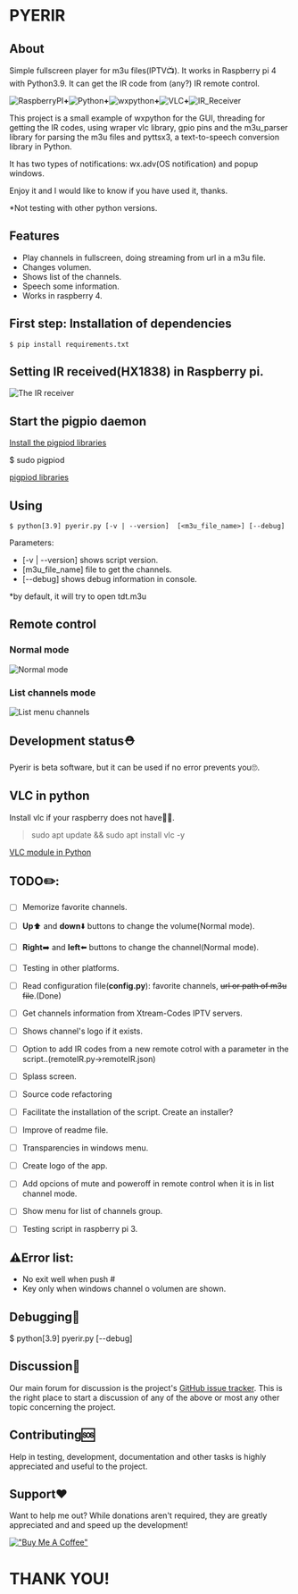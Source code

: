 # PYERIR
## About
Simple fullscreen player for m3u files(IPTV:tv:). It works in Raspberry pi 4 with Python3.9. It can get the IR code from (any?) IR remote control.

![RaspberryPI](https://www.raspberrypi.org/pagekit-assets/media/images/4913a547895720ff30c1.svg)**+**![Python](https://www.python.org/static/img/python-logo.png)**+**![wxpython](https://www.wxpython.org/images/header-logo.png)**+**![VLC](https://images.videolan.org/images/VLC-IconSmall.png)**+**![IR_Receiver](https://github.com/freseco/pyerir/blob/List-of-channels/pics/IR_receiver.png)


This project is a small example of wxpython for the GUI, threading for getting the IR codes, using wraper vlc library, gpio pins and the m3u_parser library for parsing the m3u files and pyttsx3, a text-to-speech conversion library in Python.

It has two types of notifications: wx.adv(OS notification) and popup windows.

Enjoy it and I would like to know if you have used it, thanks.


*Not testing with other python versions.

## Features
- Play channels in fullscreen, doing streaming from url in a m3u file.
- Changes volumen.
- Shows list of the channels.
- Speech some information.
- Works in raspberry 4.

## First step: Installation of dependencies
    $ pip install requirements.txt 

## Setting IR received(HX1838) in Raspberry pi.

![The IR receiver](https://github.com/freseco/pyerir/blob/main/pics/IRreceiver_remoteControl.jpg)

## Start the pigpio daemon

[Install the pigpiod libraries](https://abyz.me.uk/rpi/pigpio/download.html)

$ sudo pigpiod

[pigpiod libraries](https://abyz.me.uk/rpi/pigpio/download.html)


## Using
    $ python[3.9] pyerir.py [-v | --version]  [<m3u_file_name>] [--debug]

Parameters:
- [-v | --version] shows script version.
- [m3u_file_name] file to get the channels.
- [--debug] shows debug information in console.

*by default, it will try to open tdt.m3u

## Remote control

### Normal mode
![Normal mode](https://github.com/freseco/pyerir/blob/List-of-channels/pics/remote_control_1.png)

### List channels mode
![List menu channels](https://github.com/freseco/pyerir/blob/List-of-channels/pics/remote_control_2.png)

## Development status:rescue_worker_helmet:
Pyerir is beta software, but it can be used if no error prevents you:roll_eyes:.

## VLC in python
Install vlc if your raspberry does not have:construction_worker_woman:.

>sudo apt update && sudo apt install vlc -y

[VLC module in Python](https://www.geeksforgeeks.org/vlc-module-in-python-an-introduction/)


## TODO:pencil2::
- [ ] Memorize favorite channels.
- [ ] **Up**:arrow_up: and **down**:arrow_down: buttons to change the volume(Normal mode).
- [ ] **Right**:arrow_right: and **left**:arrow_left: buttons to change the channel(Normal mode).
- [ ] Testing in other platforms.
- [ ] Read configuration file(**config.py**): favorite channels, ~~url or path of m3u file~~.(Done)
- [ ] Get channels information from Xtream-Codes IPTV servers.
- [ ] Shows channel's logo if it exists.
- [ ] Option to add IR codes from a new remote cotrol with a parameter in the script..(remoteIR.py->remoteIR.json)
- [ ] Splass screen.
- [ ] Source code refactoring
- [ ] Facilitate the installation of the script. Create an installer?
- [ ] Improve of readme file.
- [ ] Transparencies in windows menu.
- [ ] Create logo of the app.
- [ ] Add opcions of mute and poweroff in remote control when it is in list channel mode.
- [ ] Show menu for list of channels group.
- [ ] Testing script in raspberry pi 3.


## :warning:Error list:
- No exit well when push #
- Key only when windows channel o volumen are shown.

## Debugging:construction_worker:

$ python[3.9] pyerir.py [--debug]


## Discussion:speak_no_evil:
Our main forum for discussion is the project's [GitHub issue tracker](https://github.com/freseco/pyerir/issues). This is the right place to start a discussion of any of the above or most any other topic concerning the project.

## Contributing:sos:
Help in testing, development, documentation and other tasks is highly appreciated and useful to the project.

## Support:hearts:
Want to help me out? While donations aren't required, they are greatly appreciated and and speed up the development!

[!["Buy Me A Coffee"](https://www.buymeacoffee.com/assets/img/custom_images/orange_img.png)](buymeacoffee.com/fresecoO)

# THANK YOU!
